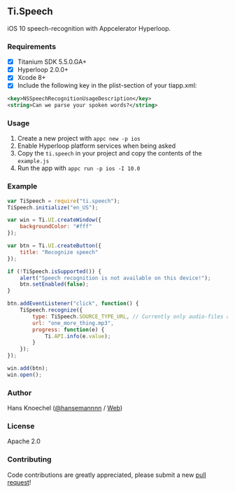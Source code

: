 Ti.Speech
---
iOS 10 speech-recognition with Appcelerator Hyperloop.

### Requirements
- [x] Titanium SDK 5.5.0.GA+
- [x] Hyperloop 2.0.0+
- [x] Xcode 8+
- [x] Include the following key in the plist-section of your tiapp.xml:
```xml
<key>NSSpeechRecognitionUsageDescription</key>
<string>Can we parse your spoken words?</string>
```

### Usage
1. Create a new project with `appc new -p ios`
2. Enable Hyperloop platform services when being asked
3. Copy the `ti.speech` in your project and copy the contents of the `example.js`
4. Run the app with `appc run -p ios -I 10.0`

### Example
```js 
var TiSpeech = require("ti.speech");
TiSpeech.initialize("en_US");

var win = Ti.UI.createWindow({
    backgroundColor: "#fff"
});

var btn = Ti.UI.createButton({
    title: "Recognize speech"
});

if (!TiSpeech.isSupported()) {
    alert("Speech recognition is not available on this device!");
    btn.setEnabled(false);
}

btn.addEventListener("click", function() {
    TiSpeech.recognize({
        type: TiSpeech.SOURCE_TYPE_URL, // Currently only audio-files are supported
        url: "one_more_thing.mp3",
        progress: function(e) {
            Ti.API.info(e.value);
        }
    });
});

win.add(btn);
win.open();
```

### Author
Hans Knoechel ([@hansemannnn](https://twitter.com/hansemannnn) / [Web](http://hans-knoechel.de))

### License
Apache 2.0

### Contributing
Code contributions are greatly appreciated, please submit a new [pull request](https://github.com/hyperloop-modules/ti.speech/pull/new/master)!
